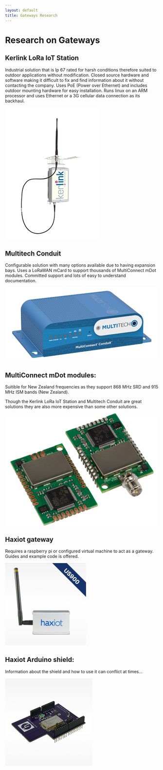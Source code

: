 ```yaml
---
layout: default
title: Gateways Research
---
```


<h1 id="deviceheader"> Research on Gateways</h1>

<h2 id="deviceheader"> Kerlink LoRa IoT Station </h2>
<p id="devicetext"> Industrial solution that is Ip 67 rated for harsh conditions therefore suited to outdoor applications without modification.  
Closed source hardware and software making it difficult to fix and find information about it without contacting the company.  
Uses PoE (Power over Ethernet) and includes outdoor mounting hardware for easy installation.  
Runs linux on an ARM processor and uses Ethernet or a 3G cellular data connection as its backhaul. </p>

<img id="deviceImg" src="kerlink.png" >


<h2 id="deviceheader"> Multitech Conduit</h2>

<p id="devicetext" >Configurable solution with many options available due to having expansion bays.  
Uses a LoRaWAN mCard to support thousands of MultiConnect mDot modules.
Committed support and lots of easy to understand documentation.</p>

<img id="deviceImg" src="mt_multiconnect_conduit.png" >


<h2 id="deviceheader"> MultiConnect mDot modules: </h2>
<p id="devicetext">Suitible for New Zealand frequencies as they support 868 MHz SRD 
and 915 MHz ISM bands (New Zealand). </p>

<p id="devicetext">Though the Kerlink LoRa IoT Station and Multitech Conduit are great solutions they are also more expensive than some other solutions. </p>

<img id="deviceImg" src="mDot_modules.png" >

<h2 id="deviceheader"> Haxiot gateway</h2>
<p id="devicetext">Requires a raspberry pi or configured virtual machine to act as a gateway.
Guides and example code is offered.</p>

<img id="deviceImg" src="haxiot_gateway.png" >


<h2 id="deviceheader"> Haxiot Arduino shield: </h2>
<p id="devicetext">Information about the shield and how to use it can 
conflict at times…</p>

<img id="deviceImg" src="haxiot_shield.png" >



